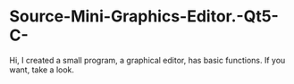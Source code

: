 # Source-Mini-Graphics-Editor.-Qt5-C-
Hi, I created a small program, a graphical editor, has basic functions. If you want, take a look.
